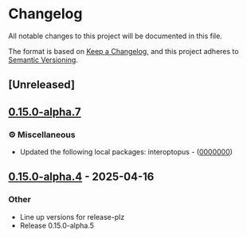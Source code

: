 # Changelog

All notable changes to this project will be documented in this file.

The format is based on [Keep a Changelog](https://keepachangelog.com/en/1.0.0/),
and this project adheres to [Semantic Versioning](https://semver.org/spec/v2.0.0.html).

## [Unreleased]

## [0.15.0-alpha.7](https://github.com/ralfbiedert/interoptopus/compare/interoptopus_backend_cpython-v0.15.0-alpha.6...interoptopus_backend_cpython-v0.15.0-alpha.7)

### ⚙️ Miscellaneous


- Updated the following local packages: interoptopus - ([0000000](https://github.com/ralfbiedert/interoptopus/commit/0000000))


## [0.15.0-alpha.4](https://github.com/ralfbiedert/interoptopus/compare/interoptopus_backend_cpython-v0.15.0-alpha.3...interoptopus_backend_cpython-v0.15.0-alpha.4) - 2025-04-16

### Other

- Line up versions for release-plz
- Release 0.15.0-alpha.5
